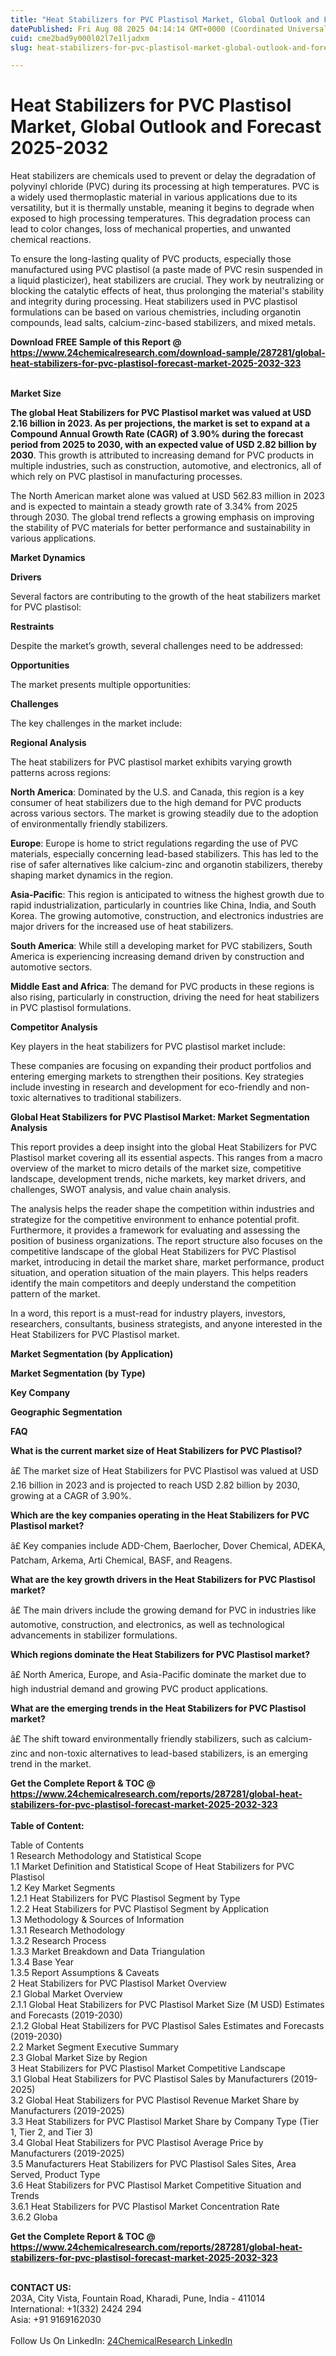 ```yaml
---
title: "Heat Stabilizers for PVC Plastisol Market, Global Outlook and Forecast 2025-2032"
datePublished: Fri Aug 08 2025 04:14:14 GMT+0000 (Coordinated Universal Time)
cuid: cme2bad9y000l02l7e1ljadxm
slug: heat-stabilizers-for-pvc-plastisol-market-global-outlook-and-forecast-2025-2032-1

---
```


# Heat Stabilizers for PVC Plastisol Market, Global Outlook and Forecast 2025-2032

<p>Heat stabilizers are chemicals used to prevent or delay the degradation of polyvinyl chloride (PVC) during its processing at high temperatures. PVC is a widely used thermoplastic material in various applications due to its versatility, but it is thermally unstable, meaning it begins to degrade when exposed to high processing temperatures. This degradation process can lead to color changes, loss of mechanical properties, and unwanted chemical reactions.</p><p>
</p><p>To ensure the long-lasting quality of PVC products, especially those manufactured using PVC plastisol (a paste made of PVC resin suspended in a liquid plasticizer), heat stabilizers are crucial. They work by neutralizing or blocking the catalytic effects of heat, thus prolonging the material's stability and integrity during processing. Heat stabilizers used in PVC plastisol formulations can be based on various chemistries, including organotin compounds, lead salts, calcium-zinc-based stabilizers, and mixed metals.</p><div><b>Download FREE Sample of this Report @ 
            <a href="https://www.24chemicalresearch.com/download-sample/287281/global-heat-stabilizers-for-pvc-plastisol-forecast-market-2025-2032-323">
            https://www.24chemicalresearch.com/download-sample/287281/global-heat-stabilizers-for-pvc-plastisol-forecast-market-2025-2032-323</a></b></div><br><p>
<strong>Market Size</strong></p><p>
</p><p><strong>The global Heat Stabilizers for PVC Plastisol market was valued at USD 2.16 billion in 2023. As per projections, the market is set to expand at a Compound Annual Growth Rate (CAGR) of 3.90% during the forecast period from 2025 to 2030, with an expected value of USD 2.82 billion by 2030</strong>. This growth is attributed to increasing demand for PVC products in multiple industries, such as construction, automotive, and electronics, all of which rely on PVC plastisol in manufacturing processes.</p><p>
</p><p>The North American market alone was valued at USD 562.83 million in 2023 and is expected to maintain a steady growth rate of 3.34% from 2025 through 2030. The global trend reflects a growing emphasis on improving the stability of PVC materials for better performance and sustainability in various applications.</p><p>
<strong>Market Dynamics</strong></p><p>
<strong>Drivers</strong></p><p>
</p><p>Several factors are contributing to the growth of the heat stabilizers market for PVC plastisol:</p><p>
</p><p>
<strong>Restraints</strong></p><p>
</p><p>Despite the market’s growth, several challenges need to be addressed:</p><p>
</p><p>
<strong>Opportunities</strong></p><p>
</p><p>The market presents multiple opportunities:</p><p>
</p><p>
<strong>Challenges</strong></p><p>
</p><p>The key challenges in the market include:</p><p>
</p><p>
<strong>Regional Analysis</strong></p><p>
</p><p>The heat stabilizers for PVC plastisol market exhibits varying growth patterns across regions:</p><p>
</p><p><strong>North America</strong>: Dominated by the U.S. and Canada, this region is a key consumer of heat stabilizers due to the high demand for PVC products across various sectors. The market is growing steadily due to the adoption of environmentally friendly stabilizers.</p><p><strong>Europe</strong>: Europe is home to strict regulations regarding the use of PVC materials, especially concerning lead-based stabilizers. This has led to the rise of safer alternatives like calcium-zinc and organotin stabilizers, thereby shaping market dynamics in the region.</p><p><strong>Asia-Pacific</strong>: This region is anticipated to witness the highest growth due to rapid industrialization, particularly in countries like China, India, and South Korea. The growing automotive, construction, and electronics industries are major drivers for the increased use of heat stabilizers.</p><p><strong>South America</strong>: While still a developing market for PVC stabilizers, South America is experiencing increasing demand driven by construction and automotive sectors.</p><p><strong>Middle East and Africa</strong>: The demand for PVC products in these regions is also rising, particularly in construction, driving the need for heat stabilizers in PVC plastisol formulations.</p><p>
<strong>Competitor Analysis</strong></p><p>
</p><p>Key players in the heat stabilizers for PVC plastisol market include:</p><p>
</p><p>
</p><p>These companies are focusing on expanding their product portfolios and entering emerging markets to strengthen their positions. Key strategies include investing in research and development for eco-friendly and non-toxic alternatives to traditional stabilizers.</p><p>
<strong>Global Heat Stabilizers for PVC Plastisol Market: Market Segmentation Analysis</strong></p><p>
</p><p>This report provides a deep insight into the global Heat Stabilizers for PVC Plastisol market covering all its essential aspects. This ranges from a macro overview of the market to micro details of the market size, competitive landscape, development trends, niche markets, key market drivers, and challenges, SWOT analysis, and value chain analysis.</p><p>
</p><p>The analysis helps the reader shape the competition within industries and strategize for the competitive environment to enhance potential profit. Furthermore, it provides a framework for evaluating and assessing the position of business organizations. The report structure also focuses on the competitive landscape of the global Heat Stabilizers for PVC Plastisol market, introducing in detail the market share, market performance, product situation, and operation situation of the main players. This helps readers identify the main competitors and deeply understand the competition pattern of the market.</p><p>
</p><p>In a word, this report is a must-read for industry players, investors, researchers, consultants, business strategists, and anyone interested in the Heat Stabilizers for PVC Plastisol market.</p><p>
<strong>Market Segmentation (by Application)</strong></p><p>
</p><p>
<strong>Market Segmentation (by Type)</strong></p><p>
</p><p>
<strong>Key Company</strong></p><p>
</p><p>
<strong>Geographic Segmentation</strong></p><p>
</p><p>
<strong>FAQ</strong></p><p>
<strong>What is the current market size of Heat Stabilizers for PVC Plastisol?</strong></p><p>
</p><p>â£ The market size of Heat Stabilizers for PVC Plastisol was valued at USD 2.16 billion in 2023 and is projected to reach USD 2.82 billion by 2030, growing at a CAGR of 3.90%.</p><p>
<strong>Which are the key companies operating in the Heat Stabilizers for PVC Plastisol market?</strong></p><p>
</p><p>â£ Key companies include ADD-Chem, Baerlocher, Dover Chemical, ADEKA, Patcham, Arkema, Arti Chemical, BASF, and Reagens.</p><p>
<strong>What are the key growth drivers in the Heat Stabilizers for PVC Plastisol market?</strong></p><p>
</p><p>â£ The main drivers include the growing demand for PVC in industries like automotive, construction, and electronics, as well as technological advancements in stabilizer formulations.</p><p>
<strong>Which regions dominate the Heat Stabilizers for PVC Plastisol market?</strong></p><p>
</p><p>â£ North America, Europe, and Asia-Pacific dominate the market due to high industrial demand and growing PVC product applications.</p><p>
<strong>What are the emerging trends in the Heat Stabilizers for PVC Plastisol market?</strong></p><p>
</p><p>â£ The shift toward environmentally friendly stabilizers, such as calcium-zinc and non-toxic alternatives to lead-based stabilizers, is an emerging trend in the market.</p>

<div><b>Get the Complete Report & TOC @ 
            <a href="https://www.24chemicalresearch.com/reports/287281/global-heat-stabilizers-for-pvc-plastisol-forecast-market-2025-2032-323">
            https://www.24chemicalresearch.com/reports/287281/global-heat-stabilizers-for-pvc-plastisol-forecast-market-2025-2032-323</a></b></div><br>
            <b>Table of Content:</b><p>Table of Contents<br />
1 Research Methodology and Statistical Scope<br />
1.1 Market Definition and Statistical Scope of Heat Stabilizers for PVC Plastisol<br />
1.2 Key Market Segments<br />
1.2.1 Heat Stabilizers for PVC Plastisol Segment by Type<br />
1.2.2 Heat Stabilizers for PVC Plastisol Segment by Application<br />
1.3 Methodology & Sources of Information<br />
1.3.1 Research Methodology<br />
1.3.2 Research Process<br />
1.3.3 Market Breakdown and Data Triangulation<br />
1.3.4 Base Year<br />
1.3.5 Report Assumptions & Caveats<br />
2 Heat Stabilizers for PVC Plastisol Market Overview<br />
2.1 Global Market Overview<br />
2.1.1 Global Heat Stabilizers for PVC Plastisol Market Size (M USD) Estimates and Forecasts (2019-2030)<br />
2.1.2 Global Heat Stabilizers for PVC Plastisol Sales Estimates and Forecasts (2019-2030)<br />
2.2 Market Segment Executive Summary<br />
2.3 Global Market Size by Region<br />
3 Heat Stabilizers for PVC Plastisol Market Competitive Landscape<br />
3.1 Global Heat Stabilizers for PVC Plastisol Sales by Manufacturers (2019-2025)<br />
3.2 Global Heat Stabilizers for PVC Plastisol Revenue Market Share by Manufacturers (2019-2025)<br />
3.3 Heat Stabilizers for PVC Plastisol Market Share by Company Type (Tier 1, Tier 2, and Tier 3)<br />
3.4 Global Heat Stabilizers for PVC Plastisol Average Price by Manufacturers (2019-2025)<br />
3.5 Manufacturers Heat Stabilizers for PVC Plastisol Sales Sites, Area Served, Product Type<br />
3.6 Heat Stabilizers for PVC Plastisol Market Competitive Situation and Trends<br />
3.6.1 Heat Stabilizers for PVC Plastisol Market Concentration Rate<br />
3.6.2 Globa</p>

<div><b>Get the Complete Report & TOC @ 
            <a href="https://www.24chemicalresearch.com/reports/287281/global-heat-stabilizers-for-pvc-plastisol-forecast-market-2025-2032-323">
            https://www.24chemicalresearch.com/reports/287281/global-heat-stabilizers-for-pvc-plastisol-forecast-market-2025-2032-323</a></b></div><br>

<b>CONTACT US:</b><br>
            203A, City Vista, Fountain Road, Kharadi, Pune, India - 411014<br>
            International: +1(332) 2424 294<br>
            Asia: +91 9169162030 <br><br>
            Follow Us On LinkedIn: <a href="https://www.linkedin.com/company/24chemicalresearch/">24ChemicalResearch LinkedIn</a>